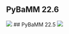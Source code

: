## PyBaMM 22.6
<img src = './time_vs_abstols.png'>
## PyBaMM 22.5
<img src = './time_vs_abstols.png'>

